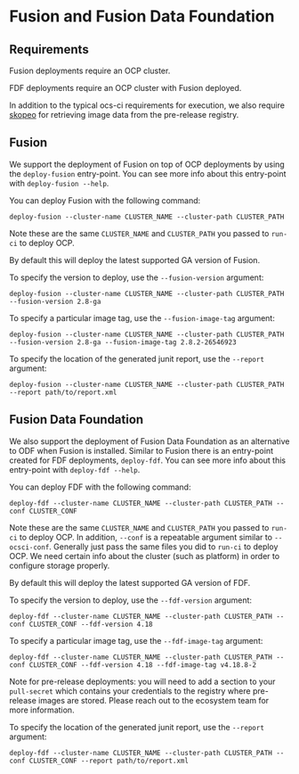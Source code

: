 # Fusion and Fusion Data Foundation

## Requirements

Fusion deployments require an OCP cluster.

FDF deployments require an OCP cluster with Fusion deployed.

In addition to the typical ocs-ci requirements for execution, we also require [skopeo](https://github.com/containers/skopeo/blob/main/install.md#installing-skopeo) for retrieving image data from the pre-release registry.

## Fusion

We support the deployment of Fusion on top of OCP deployments by using the `deploy-fusion` entry-point. You can see more info about this entry-point with `deploy-fusion --help`.

You can deploy Fusion with the following command:

`deploy-fusion --cluster-name CLUSTER_NAME --cluster-path CLUSTER_PATH`

Note these are the same `CLUSTER_NAME` and `CLUSTER_PATH` you passed to `run-ci` to deploy OCP.

By default this will deploy the latest supported GA version of Fusion.

To specify the version to deploy, use the `--fusion-version` argument:

```
deploy-fusion --cluster-name CLUSTER_NAME --cluster-path CLUSTER_PATH --fusion-version 2.8-ga
```

To specify a particular image tag, use the `--fusion-image-tag` argument:

```
deploy-fusion --cluster-name CLUSTER_NAME --cluster-path CLUSTER_PATH --fusion-version 2.8-ga --fusion-image-tag 2.8.2-26546923
```

To specify the location of the generated junit report, use the `--report` argument:
```
deploy-fusion --cluster-name CLUSTER_NAME --cluster-path CLUSTER_PATH --report path/to/report.xml
```

## Fusion Data Foundation

We also support the deployment of Fusion Data Foundation as an alternative to ODF when Fusion is installed. Similar to Fusion there is an entry-point created for FDF deployments, `deploy-fdf`. You can see more info about this entry-point with `deploy-fdf --help`.

You can deploy FDF with the following command:

`deploy-fdf --cluster-name CLUSTER_NAME --cluster-path CLUSTER_PATH --conf CLUSTER_CONF`

Note these are the same `CLUSTER_NAME` and `CLUSTER_PATH` you passed to `run-ci` to deploy OCP. In addition, `--conf` is a repeatable argument similar to `--ocsci-conf`. Generally just pass the same files you did to `run-ci` to deploy OCP. We need certain info about the cluster (such as platform) in order to configure storage properly.

By default this will deploy the latest supported GA version of FDF.

To specify the version to deploy, use the `--fdf-version` argument:

```
deploy-fdf --cluster-name CLUSTER_NAME --cluster-path CLUSTER_PATH --conf CLUSTER_CONF --fdf-version 4.18
```

To specify a particular image tag, use the `--fdf-image-tag` argument:

```
deploy-fdf --cluster-name CLUSTER_NAME --cluster-path CLUSTER_PATH --conf CLUSTER_CONF --fdf-version 4.18 --fdf-image-tag v4.18.8-2
```

Note for pre-release deployments: you will need to add a section to your `pull-secret` which contains your credentials to the registry where pre-release images are stored. Please reach out to the ecosystem team for more information.

To specify the location of the generated junit report, use the `--report` argument:
```
deploy-fdf --cluster-name CLUSTER_NAME --cluster-path CLUSTER_PATH --conf CLUSTER_CONF --report path/to/report.xml
```
